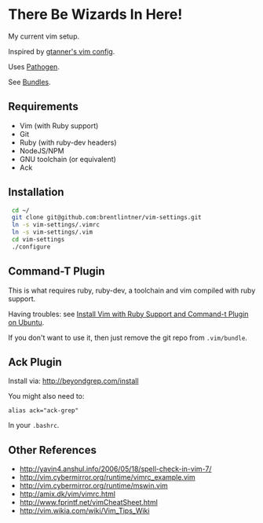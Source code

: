 # There Be Wizards In Here!

My current vim setup.

Inspired by [gtanner's vim config](https://github.com/gtanner/tinyhippos.vimrc).

Uses [Pathogen](https://github.com/tpope/vim-pathogen).

See [Bundles](https://github.com/brentlintner/vim-settings/tree/master/.vim/bundle).

## Requirements

* Vim (with Ruby support)
* Git
* Ruby (with ruby-dev headers)
* NodeJS/NPM
* GNU toolchain (or equivalent)
* Ack

## Installation

```bash
 cd ~/
 git clone git@github.com:brentlintner/vim-settings.git
 ln -s vim-settings/.vimrc
 ln -s vim-settings/.vim
 cd vim-settings
 ./configure
```

## Command-T Plugin

This is what requires ruby, ruby-dev, a toolchain and vim compiled with ruby support.

Having troubles: see [Install Vim with Ruby Support and Command-t Plugin on Ubuntu](http://www.justinbar.net/post/install-vim-with-ruby-support-and-command-t-plugin-on-ubuntu).

If you don't want to use it, then just remove the git repo from `.vim/bundle`.

## Ack Plugin

Install via: http://beyondgrep.com/install

You might also need to:

    alias ack="ack-grep"

In your `.bashrc`.

## Other References

* http://yavin4.anshul.info/2006/05/18/spell-check-in-vim-7/
* http://vim.cybermirror.org/runtime/vimrc_example.vim
* http://vim.cybermirror.org/runtime/mswin.vim
* http://amix.dk/vim/vimrc.html
* http://www.fprintf.net/vimCheatSheet.html
* http://vim.wikia.com/wiki/Vim_Tips_Wiki
